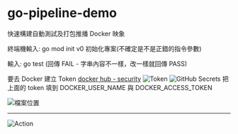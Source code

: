 # go-pipeline-demo
快速構建自動測試及打包推播 Docker 映象

終端機輸入:
go mod init v0
初始化專案(不確定是不是正錯的指令參數)

輸入:
go test
(回傳 FAIL - 字串內容不一樣，改一樣就回傳 PASS)

要去 Docker 建立 Token
[docker hub - security](https://hub.docker.com/settings/security)
![Token](https://i.imgur.com/SNQIdG3.png)
![GitHub Secrets](https://i.imgur.com/UXKBkGb.png)
把上面的 token 填到 DOCKER_USER_NAME 與 DOCKER_ACCESS_TOKEN

![檔案位置](https://i.imgur.com/130yOam.png)

---

![Action](https://i.imgur.com/gAOJxzp.png)
